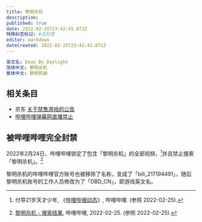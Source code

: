 ```yaml
---
title: 黎明杀机
description:
published: true
date: 2022-02-25T23:42:41.871Z
特殊标签标记: #无标签
editor: markdown
dateCreated: 2022-02-25T23:42:41.871Z
---
```


```YAML
英文名: Deay By Daylight
简体中文: 黎明杀机
繁体中文: 黎明死線
```

## 相关条目

+ 京东 [关于禁售游戏的公告](/blocklist/关于禁售游戏的公告-京东.md)
+ [哔哩哔哩弹幕网直播禁止](/website/哔哩哔哩弹幕网.md#直播禁止列表)

## 被哔哩哔哩完全封禁

2022年2月24日，哔哩哔哩锁定了包含「黎明杀机」的全部视频，[^9879]并且禁止搜索「黎明杀机」。[^4358]

[^9879]: 付导21岁天才少年, 《[哔哩哔哩动态](https://t.bilibili.com/630687922839879697)》, 哔哩哔哩. (参照 2022-02-25).

[^4358]: [黎明杀机 - 搜索结果](https://web.archive.org/web/20220225044358/https://search.bilibili.com/all?keyword=黎明杀机), 哔哩哔哩, 2022-02-25. (参照 2022-02-25).

黎明杀机的哔哩哔哩官方账号也被移除了名称，变成了「bili_217194491」，随后黎明杀机账号的工作人员修改为了「DBD_CN」，即游戏英文名。

[^7117]: 浮梦, 《[《黎明杀机》被B站下架屏蔽 官方账号也被强制改名](https://www.ali213.net/news/html/2022-2/657117.html)》, 游侠网, 2022-02-25. (参照 2022-02-26).
